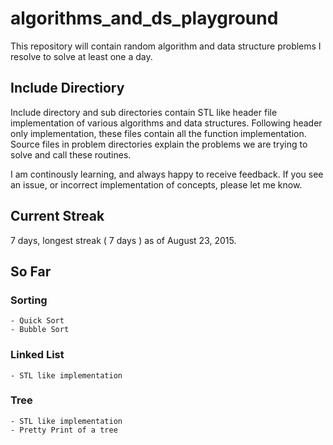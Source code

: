 # algorithms_and_ds_playground
This repository will contain random algorithm and data structure problems I resolve to solve at least one a day.

## Include Directiory
Include directory and sub directories contain STL like header file implementation of various algorithms and data structures. Following header only implementation,
these files contain all the function implementation. Source files in problem directories explain the problems we are trying to solve and call these routines.

I am continously learning, and always happy to receive feedback. If you see an issue, or incorrect implementation of concepts,
please let me know.

## Current Streak
7 days, longest streak ( 7 days ) as of August 23, 2015.

## So Far

### Sorting
    - Quick Sort
    - Bubble Sort
### Linked List
    - STL like implementation
### Tree
    - STL like implementation
    - Pretty Print of a tree
